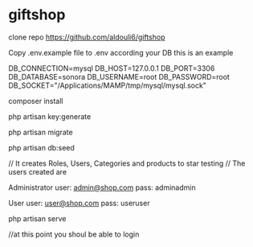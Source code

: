 # giftshop

clone repo https://github.com/aldouli6/giftshop

Copy .env.example file to .env according your DB this is an example 

DB_CONNECTION=mysql
DB_HOST=127.0.0.1
DB_PORT=3306
DB_DATABASE=sonora
DB_USERNAME=root
DB_PASSWORD=root
DB_SOCKET="/Applications/MAMP/tmp/mysql/mysql.sock"

composer install

php artisan key:generate

php artisan migrate

php artisan db:seed

// It creates Roles, Users, Categories and products to star testing
// The users created are 

Administrator 
user: admin@shop.com
pass: adminadmin

User 
user: user@shop.com
pass: useruser

php artisan serve

//at this point you shoul be able to login 
